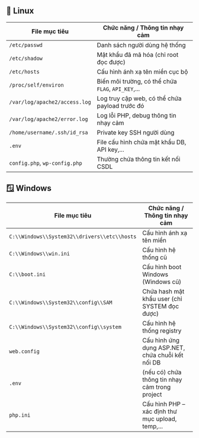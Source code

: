 ## 🐧 Linux

| File mục tiêu                  | Chức năng / Thông tin nhạy cảm                      |
|-------------------------------|-----------------------------------------------------|
| `/etc/passwd`                 | Danh sách người dùng hệ thống                      |
| `/etc/shadow`                 | Mật khẩu đã mã hóa (chỉ root đọc được)             |
| `/etc/hosts`                  | Cấu hình ánh xạ tên miền cục bộ                    |
| `/proc/self/environ`          | Biến môi trường, có thể chứa `FLAG`, `API_KEY`,... |
| `/var/log/apache2/access.log` | Log truy cập web, có thể chứa payload trước đó     |
| `/var/log/apache2/error.log`  | Log lỗi PHP, debug thông tin nhạy cảm              |
| `/home/username/.ssh/id_rsa`  | Private key SSH người dùng                         |
| `.env`                        | File cấu hình chứa mật khẩu DB, API key,...        |
| `config.php`, `wp-config.php` | Thường chứa thông tin kết nối CSDL                 |

## 🪟 Windows

| File mục tiêu                          | Chức năng / Thông tin nhạy cảm                      |
|----------------------------------------|-----------------------------------------------------|
| `C:\\Windows\\System32\\drivers\\etc\\hosts` | Cấu hình ánh xạ tên miền                           |
| `C:\\Windows\\win.ini`                 | Cấu hình hệ thống cũ                               |
| `C:\\boot.ini`                         | Cấu hình boot Windows (Windows cũ)                 |
| `C:\\Windows\\System32\\config\\SAM`   | Chứa hash mật khẩu user (chỉ SYSTEM đọc được)     |
| `C:\\Windows\\System32\\config\\system`| Cấu hình hệ thống registry                         |
| `web.config`                           | Cấu hình ứng dụng ASP.NET, chứa chuỗi kết nối DB   |
| `.env`                                 | (nếu có) chứa thông tin nhạy cảm trong project     |
| `php.ini`                              | Cấu hình PHP – xác định thư mục upload, temp,...   |
